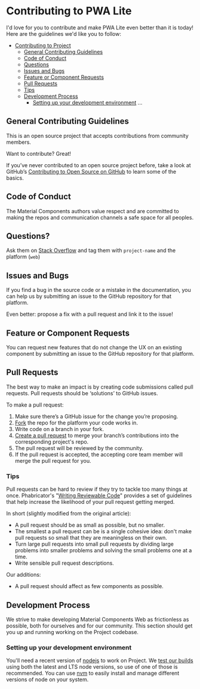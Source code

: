 # Contributing to PWA Lite

I'd love for you to contribute and make PWA Lite even better than it is today!
Here are the guidelines we'd like you to follow:

- [Contributing to Project](#contributing-to-project)
  - [General Contributing Guidelines](#general-contributing-guidelines)
  - [Code of Conduct](#code-of-conduct)
  - [Questions](#questions?)
  - [Issues and Bugs](#issues-and-bugs)
  - [Feature or Component Requests](#feature-or-component-requests)
  - [Pull Requests](#pull-requests)
  - [Tips](#tips)
  - [Development Process](#development-process)
    - [Setting up your development environment](#setting-up-your-development-environment)
      ...

## General Contributing Guidelines

This is an open source project that accepts contributions from community members.

Want to contribute? Great!

If you’ve never contributed to an open source project before, take a look at GitHub’s [Contributing to Open Source on GitHub](https://guides.github.com/activities/contributing-to-open-source/) to learn some of the basics.

## Code of Conduct

The Material Components authors value respect and are committed to making the repos and communication channels a safe space for all peoples.

## Questions?

Ask them on [Stack Overflow](http://stackoverflow.com/questions/tagged/project-name) and tag them with `project-name` and the platform (`web`)


## Issues and Bugs

If you find a bug in the source code or a mistake in the documentation, you can help us by
submitting an issue to the GitHub repository for that platform.

Even better: propose a fix with a pull request and link it to the issue!


## Feature or Component Requests

You can request new features that do not change the UX on an existing component by submitting an issue to the GitHub repository for that platform.


## Pull Requests

The best way to make an impact is by creating code submissions called pull requests. Pull requests should be ‘solutions’ to GitHub issues.

To make a pull request:

1. Make sure there’s a GitHub issue for the change you’re proposing.
1. [Fork](https://help.github.com/articles/fork-a-repo/) the repo for the platform your code works in.
1. Write code on a branch in your fork.
1. [Create a pull request](https://help.github.com/articles/creating-a-pull-request/) to merge your branch’s contributions into the corresponding project's repo.
1. The pull request will be reviewed by the community.
1. If the pull request is accepted, the accepting core team member will merge the pull request for you.

### Tips

Pull requests can be hard to review if they try to tackle too many things
at once. Phabricator's "[Writing Reviewable Code](https://secure.phabricator.com/book/phabflavor/article/writing_reviewable_code/)"
provides a set of guidelines that help increase the likelihood of your pull request getting merged.

In short (slightly modified from the original article):

- A pull request should be as small as possible, but no smaller.
- The smallest a pull request can be is a single cohesive idea: don't make pull requests so small that they are meaningless on their own.
- Turn large pull requests into small pull requests by dividing large problems into smaller problems and solving the small problems one at a time.
- Write sensible pull request descriptions.

Our additions:

- A pull request should affect as few components as possible.


## Development Process

We strive to make developing Material Components Web as frictionless as possible, both for ourselves and for our community. This section should get you up and running working on the Project codebase.

### Setting up your development environment

You'll need a recent version of [nodejs](https://nodejs.org/en/) to work on Project. We [test our builds](https://travis-ci.com/....) using both the latest and LTS node versions, so use of one of those is recommended. You can use [nvm](https://github.com/creationix/nvm) to easily install and manage different versions of node on your system.
